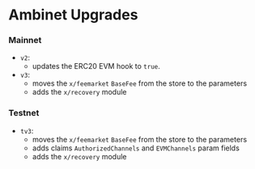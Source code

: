# Ambinet Upgrades

### Mainnet

- `v2`:
    - updates the ERC20 EVM hook to `true`.
- `v3`:
    - moves the `x/feemarket` `BaseFee` from the store to the parameters
    - adds the `x/recovery` module

### Testnet

- `tv3`:
    - moves the `x/feemarket` `BaseFee` from the store to the parameters
    - adds claims `AuthorizedChannels` and `EVMChannels` param fields
    - adds the `x/recovery` module
